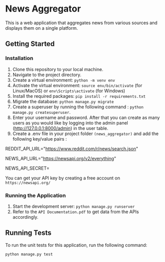 # News Aggregator

This is a web application that aggregates news from various sources and displays them on a single platform.

## Getting Started

### Installation

1. Clone this repository to your local machine.
2. Navigate to the project directory.
3. Create a virtual environment: `python -m venv env`
4. Activate the virtual environment: `source env/bin/activate` (for Linux/MacOS) or `env\Scripts\activate` (for Windows)
5. Install the required packages: `pip install -r requirements.txt`
6. Migrate the database: `python manage.py migrate`
7. Create a superuser by running the following command : `python manage.py createsuperuser`.
8. Enter your username and password. After that you can create as many users as you would like by logging into the admin panel (http://127.0.0.1:8000/admin) in the user table.
9. Create a .env file in your project folder `(news_aggregator)` and add the following key/value pairs : 

REDDIT_API_URL="https://www.reddit.com/r/news/search.json"


NEWS_API_URL="https://newsapi.org/v2/everything" <br>


NEWS_API_SECRET=  <Your API KEY>

  
You can get your API key by creating a free account on `https://newsapi.org/`

### Running the Application

1. Start the development server: `python manage.py runserver`
2. Refer to the `API Documentation.pdf` to get data from the APIs accordingly.

## Running Tests

To run the unit tests for this application, run the following command:

`python manage.py test`

